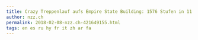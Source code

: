 ```yaml
---
title: Crazy Treppenlauf aufs Empire State Building: 1576 Stufen in 11 Minuten | NZZ
author: nzz.ch
permalink: 2018-02-08-nzz.ch-421649155.html
tags: en es ru hy fr it zh ar fa
---
```


